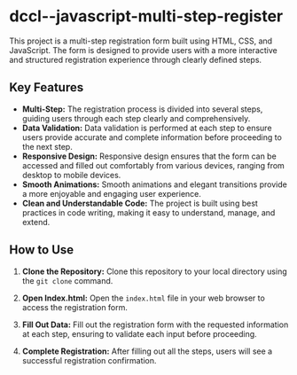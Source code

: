 # dccl--javascript-multi-step-register

This project is a multi-step registration form built using HTML, CSS, and JavaScript. The form is designed to provide users with a more interactive and structured registration experience through clearly defined steps.

## Key Features

- **Multi-Step:** The registration process is divided into several steps, guiding users through each step clearly and comprehensively.
- **Data Validation:** Data validation is performed at each step to ensure users provide accurate and complete information before proceeding to the next step.
- **Responsive Design:** Responsive design ensures that the form can be accessed and filled out comfortably from various devices, ranging from desktop to mobile devices.
- **Smooth Animations:** Smooth animations and elegant transitions provide a more enjoyable and engaging user experience.
- **Clean and Understandable Code:** The project is built using best practices in code writing, making it easy to understand, manage, and extend.

## How to Use

1. **Clone the Repository:** Clone this repository to your local directory using the `git clone` command.

2. **Open Index.html:** Open the `index.html` file in your web browser to access the registration form.

3. **Fill Out Data:** Fill out the registration form with the requested information at each step, ensuring to validate each input before proceeding.

4. **Complete Registration:** After filling out all the steps, users will see a successful registration confirmation.
